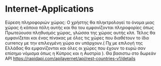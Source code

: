 # Internet-Applications
Εύρεση πληροφοριών χώρας:
<dr>
Ο χρήστης θα πληκτρολογεί το όνομα μιας χώρας ή κάποια πόλη αυτής και θα του εμφανίζονται πληροφορίες όπως Πρωτεύουσα πληθυσμός χώρας, γλώσσα της χώρας αυτής κλπ.
<dr>
Τέλος θα εμφανίζεται και ένας πίνακας με όλες τις χώρες που διαθέτουν το ίδιο currency με την επιλεγμένη χώρα αν υπάρχουν.( Πχ με επιλογή της Ελλάδας θα εμφανίζονται και όλες οι χώρες που έχουν το ευρώ σαν επίσημο νόμισμα όπως η Κύπρος και η Αυστρία ).
Θα βασιστω στο δωρεάν API https://rapidapi.com/apilayernet/api/rest-countries-v1/details
